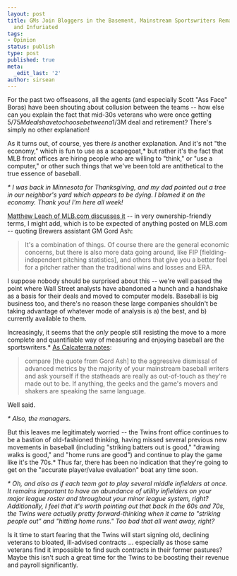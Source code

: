 ```yaml
---
layout: post
title: GMs Join Bloggers in the Basement, Mainstream Sportswriters Remain Confused
  and Infuriated
tags:
- Opinion
status: publish
type: post
published: true
meta:
  _edit_last: '2'
author: sirsean
---
```

For the past two offseasons, all the agents (and especially Scott "Ass Face" Boras) have been shouting about collusion between the teams -- how else can you explain the fact that mid-30s veterans who were once getting 5/$75M deals have to choose between a 1/$3M deal and retirement? There's simply no other explanation!

As it turns out, of course, yes there _is_ another explanation. And it's not "the economy," which is fun to use as a scapegoat,* but rather it's the fact that MLB front offices are hiring people who are willing to "think," or "use a computer," or other such things that we've been told are antithetical to the true essence of baseball.

_* I was back in Minnesota for Thanksgiving, and my dad pointed out a tree in our neighbor's yard which appears to be dying. I blamed it on the economy. Thank you! I'm here all week!_

[Matthew Leach of MLB.com discusses it](http://mlb.mlb.com/news/article.jsp?ymd=20091202&content_id=7746074&vkey=news_mlb&fext=.jsp&c_id=mlb) -- in very ownership-friendly terms, I might add, which is to be expected of anything posted on MLB.com -- quoting Brewers assistant GM Gord Ash:

> It's a combination of things. Of course there are the general economic concerns, but there is also more data going around, like FIP [fielding-independent pitching statistics], and others that give you a better feel for a pitcher rather than the traditional wins and losses and ERA.

I suppose nobody should be surprised about this -- we're well passed the point where Wall Street analysts have abandoned a hunch and a handshake as a basis for their deals and moved to computer models. Baseball is big business too, and there's no reason these large companies shouldn't be taking advantage of whatever mode of analysis is a) the best, and b) currently available to them.

Increasingly, it seems that the _only_ people still resisting the move to a more complete and quantifiable way of measuring and enjoying baseball are the sportswriters.* [As Calcaterra notes](http://bases.nbcsports.com/2009/12/baseball-is-learning-what-value-really-is.html.php):

> compare [the quote from Gord Ash] to the aggressive dismissal of advanced metrics by the majority of your mainstream baseball writers and ask yourself if the statheads are really as out-of-touch as they're made out to be.  If anything, the geeks and the game's movers and shakers are speaking the same language.

Well said.

_* Also, the managers._

But this leaves me legitimately worried -- the Twins front office continues to be a bastion of old-fashioned thinking, having missed several previous new movements in baseball (including "striking batters out is good," "drawing walks is good," and "home runs are good") and continue to play the game like it's the 70s.* Thus far, there has been no indication that they're going to get on the "accurate player/value evaluation" boat any time soon.

_* Oh, and also as if each team got to play several middle infielders at once. It remains important to have an abundance of utility infielders on your major league roster and throughout your minor league system, right? Additionally, I feel that it's worth pointing out that back in the 60s and 70s, the Twins were actually pretty forward-thinking when it came to "striking people out" and "hitting home runs." Too bad that all went away, right?_

Is it time to start fearing that the Twins will start signing old, declining veterans to bloated, ill-advised contracts ... especially as those same veterans find it impossible to find such contracts in their former pastures? Maybe this isn't such a great time for the Twins to be boosting their revenue and payroll significantly.
